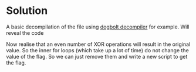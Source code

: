 # Solution

A basic decompilation of the file using [dogbolt decompiler](https://dogbolt.org/) for example. Will reveal the code

Now realise that an even number of XOR operations will result in the original value. So the inner for loops (which take up a lot of time) do not change the value of the flag. So we can just remove them and write a new script to get the flag.
